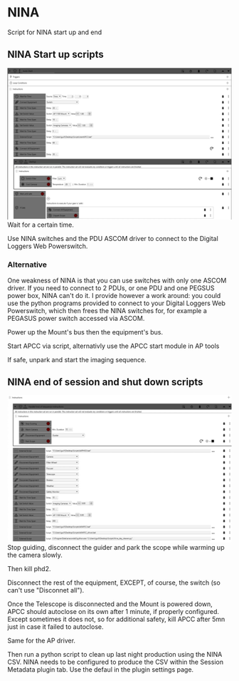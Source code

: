 # NINA
Script for NINA start up and end
## NINA Start up scripts

![Nina Start](Nina_start.png)
Wait for a certain time.

Use NINA switches and the PDU ASCOM driver to connect to the Digital Loggers Web Powerswitch.

### Alternative
One weakness of NINA is that you can use switches with only one ASCOM driver. If you need to connect to 2 PDUs, or one PDU and one PEGSUS power box, NINA can't do it. 
I provide however a work around: you could use the python programs provided to connect to your Digital Loggers Web Powerswitch, which then frees the NINA switches
for, for example a PEGASUS power switch accessed via ASCOM.

Power up the Mount's bus then the equipment's bus.

Start APCC via script, alternativly use the APCC start module in AP tools

If safe, unpark and start the imaging sequence.

## NINA end of session and shut down scripts
![Nina End](Nina_end.png)
Stop guiding, disconnect the guider and park the scope while warming up the camera slowly.

Then kill phd2.

Disconnect the rest of the equipment, EXCEPT, of course, the switch (so can't use "Disconnet all").

Once the Telescope is disconnected and the Mount is powered down, APCC should autoclose on its own after 1 minute, if properly configured. Except sometimes it does not, so for additional safety, kill APCC after 5mn just in case it failed to autoclose.

Same for the AP driver.

Then run a python script to clean up last night production using the NINA CSV. NINA needs to be configured to produce the CSV within the Session Metadata plugin tab. Use the defaul in the plugin settings page.
